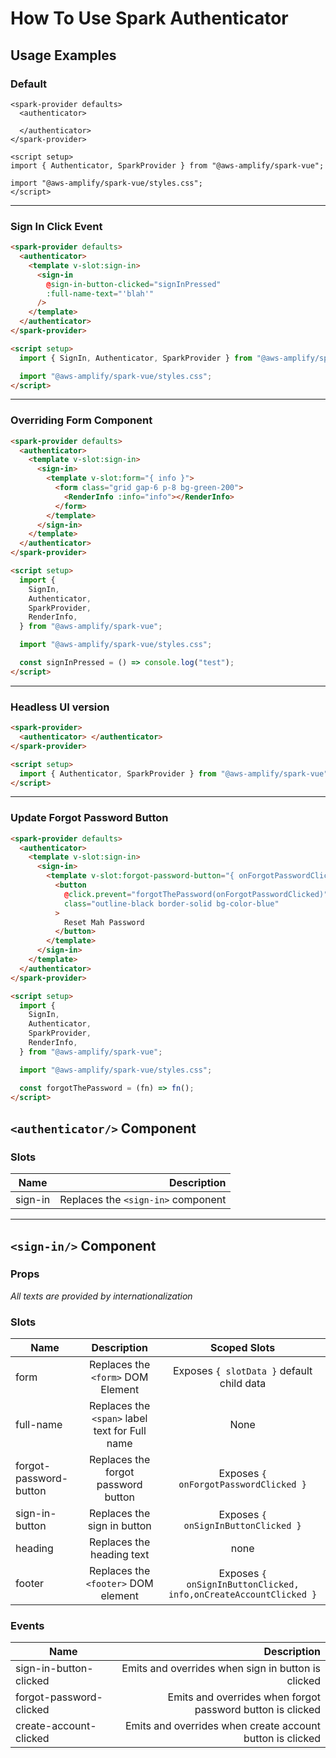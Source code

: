 # How To Use Spark Authenticator

## Usage Examples

### Default

```vue
<spark-provider defaults>
  <authenticator>

  </authenticator>
</spark-provider>

<script setup>
import { Authenticator, SparkProvider } from "@aws-amplify/spark-vue";

import "@aws-amplify/spark-vue/styles.css";
</script>
```

<spark-provider defaults >

<authenticator>

</authenticator>

</spark-provider>

<hr class="my-20"/>

### Sign In Click Event

```html
<spark-provider defaults>
  <authenticator>
    <template v-slot:sign-in>
      <sign-in
        @sign-in-button-clicked="signInPressed"
        :full-name-text="'blah'"
      />
    </template>
  </authenticator>
</spark-provider>

<script setup>
  import { SignIn, Authenticator, SparkProvider } from "@aws-amplify/spark-vue";

  import "@aws-amplify/spark-vue/styles.css";
</script>
```

<spark-provider defaults >

<authenticator>

<template v-slot:sign-in>

<sign-in @sign-in-button-clicked="signInPressed" :full-name-text="'blah'">
</sign-in>

</template>

</authenticator>

</spark-provider>

<hr class="my-20"/>

### Overriding Form Component

```html
<spark-provider defaults>
  <authenticator>
    <template v-slot:sign-in>
      <sign-in>
        <template v-slot:form="{ info }">
          <form class="grid gap-6 p-8 bg-green-200">
            <RenderInfo :info="info"></RenderInfo>
          </form>
        </template>
      </sign-in>
    </template>
  </authenticator>
</spark-provider>

<script setup>
  import {
    SignIn,
    Authenticator,
    SparkProvider,
    RenderInfo,
  } from "@aws-amplify/spark-vue";

  import "@aws-amplify/spark-vue/styles.css";

  const signInPressed = () => console.log("test");
</script>
```

<spark-provider defaults>
  <authenticator>
  <template v-slot:sign-in>

<sign-in>

  <template v-slot:form="{info}">
    <form class="grid gap-6  p-8  bg-green-200">
    <render-info :info="info"/>
    </form>

  </template>

</sign-in>

  </template>
  </authenticator>
</spark-provider>

<hr class="my-20"/>

### Headless UI version

```html
<spark-provider>
  <authenticator> </authenticator>
</spark-provider>

<script setup>
  import { Authenticator, SparkProvider } from "@aws-amplify/spark-vue";
</script>
```

<spark-provider>

<authenticator>

</authenticator>

</spark-provider>

<hr class="my-20" />

### Update Forgot Password Button

```html
<spark-provider defaults>
  <authenticator>
    <template v-slot:sign-in>
      <sign-in>
        <template v-slot:forgot-password-button="{ onForgotPasswordClicked }">
          <button
            @click.prevent="forgotThePassword(onForgotPasswordClicked)"
            class="outline-black border-solid bg-color-blue"
          >
            Reset Mah Password
          </button>
        </template>
      </sign-in>
    </template>
  </authenticator>
</spark-provider>

<script setup>
  import {
    SignIn,
    Authenticator,
    SparkProvider,
    RenderInfo,
  } from "@aws-amplify/spark-vue";

  import "@aws-amplify/spark-vue/styles.css";

  const forgotThePassword = (fn) => fn();
</script>
```

<spark-provider defaults>
  <authenticator>

  <template v-slot:sign-in>
    <sign-in>
    <template v-slot:forgot-password-button="{ onForgotPasswordClicked }">
      <button @click.prevent="forgotThePassword(onForgotPasswordClicked)" class="outline-black border-solid bg-color-blue">forgot Mah Password</button>
       </template>
    </sign-in>
  </template>

  </authenticator>
</spark-provider>

## `<authenticator/>` Component

### Slots

| Name    |                        Description |
| ------- | ---------------------------------: |
| sign-in | Replaces the `<sign-in>` component |

<hr class="my-20" />

## `<sign-in/>` Component

### Props

_All texts are provided by internationalization_

### Slots

| Name                   |                  Description                   |                           Scoped Slots                           |
| ---------------------- | :--------------------------------------------: | :--------------------------------------------------------------: |
| form                   |       Replaces the `<form>` DOM Element        |            Exposes `{ slotData }` default child data             |
| full-name              | Replaces the `<span>` label text for Full name |                               None                               |
| forgot-password-button |      Replaces the forgot password button       |              Exposes `{ onForgotPasswordClicked }`               |
| sign-in-button         |          Replaces the sign in button           |               Exposes `{ onSignInButtonClicked }`                |
| heading                |           Replaces the heading text            |                               none                               |
| footer                 |      Replaces the `<footer>` DOM element       | Exposes `{ onSignInButtonClicked, info,onCreateAccountClicked }` |

### Events

| Name                    |                                                Description |
| ----------------------- | ---------------------------------------------------------: |
| sign-in-button-clicked  |         Emits and overrides when sign in button is clicked |
| forgot-password-clicked | Emits and overrides when forgot password button is clicked |
| create-account-clicked  |  Emits and overrides when create account button is clicked |

<script setup>
import "@aws-amplify/spark-vue/styles.css";
import {SignIn, SparkProvider, Authenticator, RenderInfo, SIGN_IN_TEXT, FULL_NAME_TEXT}  from "@aws-amplify/spark-vue";


const signInText =  SIGN_IN_TEXT;
const fullNameText = FULL_NAME_TEXT;
const signInPressed = ()=>console.log('parent component sign in pressed');
const forgotThePassword = (fn)=>
{
  console.log('do something here then run function')
  //
  fn();
  console.log('forgot password inner');
}
</script>
<style >


</style>
